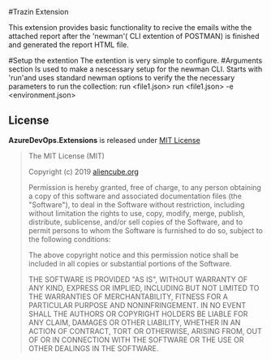 #Trazin Extension

This extension provides basic functionality to recive the emails withe the attached report after the 'newman'( CLI extention of POSTMAN) is finished and generated the report HTML file.

#Setup the extention
The extention is very simple to configure. 
#Arguments section
Is used to make a nescessary setup for the newman CLI. 
Starts with 'run'and uses standard newman options to verify the the necessary parameters to run the collection:
run <file1.json> 
run <file1.json> -e <environment.json> 


## License ##

**AzureDevOps.Extensions** is released under [MIT License](http://opensource.org/licenses/MIT)

> The MIT License (MIT)
>
> Copyright (c) 2019 [aliencube.org](https://aliencube.org)
> 
> Permission is hereby granted, free of charge, to any person obtaining a copy of this software and associated documentation files (the "Software"), to deal in the Software without restriction, including without limitation the rights to use, copy, modify, merge, publish, distribute, sublicense, and/or sell copies of the Software, and to permit persons to whom the Software is furnished to do so, subject to the following conditions:
> 
> The above copyright notice and this permission notice shall be included in all copies or substantial portions of the Software.
> 
> THE SOFTWARE IS PROVIDED "AS IS", WITHOUT WARRANTY OF ANY KIND, EXPRESS OR IMPLIED, INCLUDING BUT NOT LIMITED TO THE WARRANTIES OF MERCHANTABILITY, FITNESS FOR A PARTICULAR PURPOSE AND NONINFRINGEMENT. IN NO EVENT SHALL THE AUTHORS OR COPYRIGHT HOLDERS BE LIABLE FOR ANY CLAIM, DAMAGES OR OTHER LIABILITY, WHETHER IN AN ACTION OF CONTRACT, TORT OR OTHERWISE, ARISING FROM, OUT OF OR IN CONNECTION WITH THE SOFTWARE OR THE USE OR OTHER DEALINGS IN THE SOFTWARE.
